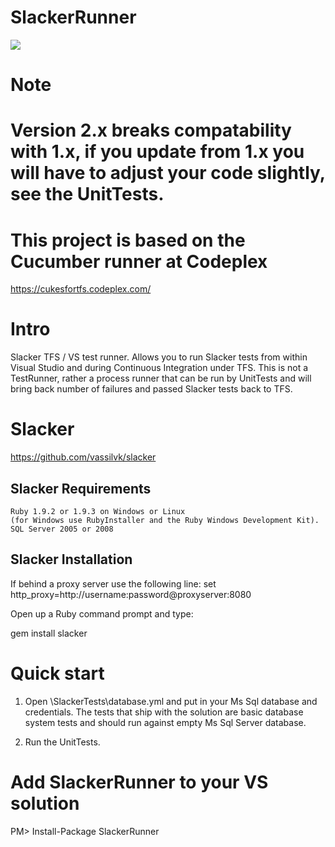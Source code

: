 # SlackerRunner

<a href="https://ornatwork.visualstudio.com/SlackerRunner_CI/_build?_a=completed&definitionId=1">
<img src="https://ornatwork.visualstudio.com/_apis/public/build/definitions/6cbc977a-4720-4711-b5a1-0b9c4b56f6b4/1/badge"/>
</a>


# Note 
Version 2.x breaks compatability with 1.x, if you update from 1.x you will have to adjust your code slightly, see the UnitTests.
============



This project is based on the Cucumber runner at Codeplex
============
https://cukesfortfs.codeplex.com/


Intro
============
Slacker TFS / VS test runner.  Allows you to run Slacker tests from within Visual Studio and during Continuous Integration under TFS.  This is not a TestRunner, rather a process runner that can be run by UnitTests and will bring back number of failures and passed Slacker tests back to TFS.



Slacker
============
https://github.com/vassilvk/slacker


Slacker Requirements
------------
    Ruby 1.9.2 or 1.9.3 on Windows or Linux
    (for Windows use RubyInstaller and the Ruby Windows Development Kit).
    SQL Server 2005 or 2008


Slacker Installation
------------
If behind a proxy server use the following line:
set http_proxy=http://username:password@proxyserver:8080

Open up a Ruby command prompt and type:

gem install slacker



Quick start
============
1. Open \SlackerTests\database.yml and put in your Ms Sql database and credentials.  The tests that ship with the solution are basic database system tests and should run against empty Ms Sql Server database.

2. Run the UnitTests.



Add SlackerRunner to your VS solution
============
PM> Install-Package SlackerRunner  


